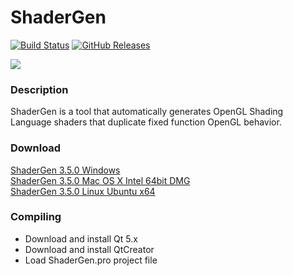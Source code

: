 ShaderGen
=========

[![Build Status](https://secure.travis-ci.org/mojocorp/ShaderGen.png)](http://travis-ci.org/mojocorp/ShaderGen)
[![GitHub Releases](https://img.shields.io/github/release/mojocorp/ShaderGen.svg)](https://github.com/mojocorp/ShaderGen/releases)

<img src="https://raw.github.com/mojocorp/ShaderGen/master/screen-capture.jpg" >

### Description ###

ShaderGen is a tool that automatically generates OpenGL Shading Language shaders that duplicate fixed function OpenGL behavior.

### Download ###

[ShaderGen 3.5.0 Windows](https://github.com/mojocorp/ShaderGen/releases/download/v3.5.0/ShaderGen-3.5.0.exe)  
[ShaderGen 3.5.0 Mac OS X Intel 64bit DMG](https://github.com/mojocorp/ShaderGen/releases/download/v3.5.0/ShaderGen-3.5.0.dmg)  
[ShaderGen 3.5.0 Linux Ubuntu x64](https://github.com/mojocorp/ShaderGen/releases/download/v3.5.0/ShaderGen-3.5.0-linux-x86_64.AppImage)  

### Compiling ###

* Download and install Qt 5.x
* Download and install QtCreator
* Load ShaderGen.pro project file 
